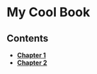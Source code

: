# My Cool Book

## Contents

- [**Chapter 1**](chapters/chapter-one.md)
- [**Chapter 2**](chapters/chapter-two.md)
